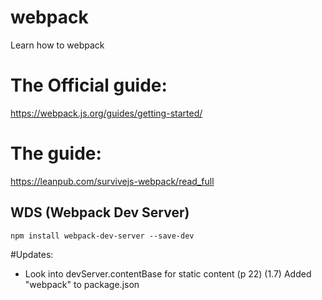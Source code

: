 # webpack
Learn how to webpack


# The Official guide:

https://webpack.js.org/guides/getting-started/


# The guide:

https://leanpub.com/survivejs-webpack/read_full

## WDS (Webpack Dev Server)

    npm install webpack-dev-server --save-dev



#Updates:

- Look into devServer.contentBase for static content (p 22)
(1.7) Added "webpack" to package.json